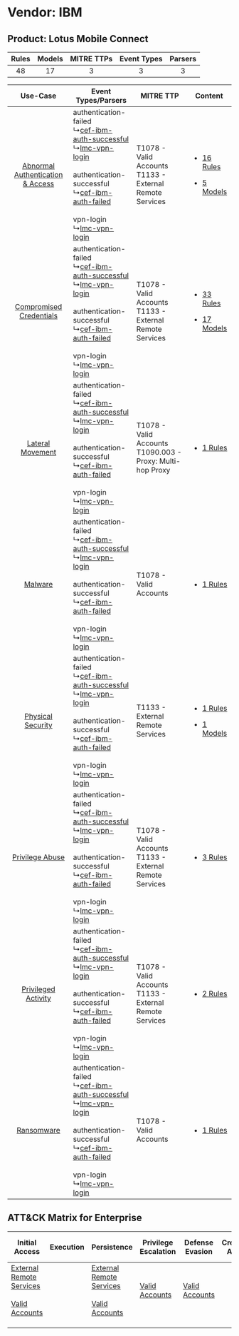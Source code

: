 Vendor: IBM
===========
Product: Lotus Mobile Connect
-----------------------------
| Rules | Models | MITRE TTPs | Event Types | Parsers |
|:-----:|:------:|:----------:|:-----------:|:-------:|
|  48   |   17   |     3      |      3      |    3    |

|    Use-Case    | Event Types/Parsers    | MITRE TTP    | Content    |
|:----:| ---- | ---- | ---- |
| [Abnormal Authentication & Access](../../../UseCases/uc_abnormal_authentication_&_access.md) |  authentication-failed<br> ↳[cef-ibm-auth-successful](Ps/pC_cefibmauthsuccessful.md)<br> ↳[lmc-vpn-login](Ps/pC_lmcvpnlogin.md)<br><br> authentication-successful<br> ↳[cef-ibm-auth-failed](Ps/pC_cefibmauthfailed.md)<br><br> vpn-login<br> ↳[lmc-vpn-login](Ps/pC_lmcvpnlogin.md)<br> | T1078 - Valid Accounts<br>T1133 - External Remote Services<br>   | [<ul><li>16 Rules</li></ul><ul><li>5 Models</li></ul>](RM/r_m_ibm_lotus_mobile_connect_Abnormal_Authentication_&_Access.md) |
|          [Compromised Credentials](../../../UseCases/uc_compromised_credentials.md)          |  authentication-failed<br> ↳[cef-ibm-auth-successful](Ps/pC_cefibmauthsuccessful.md)<br> ↳[lmc-vpn-login](Ps/pC_lmcvpnlogin.md)<br><br> authentication-successful<br> ↳[cef-ibm-auth-failed](Ps/pC_cefibmauthfailed.md)<br><br> vpn-login<br> ↳[lmc-vpn-login](Ps/pC_lmcvpnlogin.md)<br> | T1078 - Valid Accounts<br>T1133 - External Remote Services<br>   | [<ul><li>33 Rules</li></ul><ul><li>17 Models</li></ul>](RM/r_m_ibm_lotus_mobile_connect_Compromised_Credentials.md)         |
|    [Lateral Movement](../../../UseCases/uc_lateral_movement.md)    |  authentication-failed<br> ↳[cef-ibm-auth-successful](Ps/pC_cefibmauthsuccessful.md)<br> ↳[lmc-vpn-login](Ps/pC_lmcvpnlogin.md)<br><br> authentication-successful<br> ↳[cef-ibm-auth-failed](Ps/pC_cefibmauthfailed.md)<br><br> vpn-login<br> ↳[lmc-vpn-login](Ps/pC_lmcvpnlogin.md)<br> | T1078 - Valid Accounts<br>T1090.003 - Proxy: Multi-hop Proxy<br> | [<ul><li>1 Rules</li></ul>](RM/r_m_ibm_lotus_mobile_connect_Lateral_Movement.md)    |
|    [Malware](../../../UseCases/uc_malware.md)    |  authentication-failed<br> ↳[cef-ibm-auth-successful](Ps/pC_cefibmauthsuccessful.md)<br> ↳[lmc-vpn-login](Ps/pC_lmcvpnlogin.md)<br><br> authentication-successful<br> ↳[cef-ibm-auth-failed](Ps/pC_cefibmauthfailed.md)<br><br> vpn-login<br> ↳[lmc-vpn-login](Ps/pC_lmcvpnlogin.md)<br> | T1078 - Valid Accounts<br>    | [<ul><li>1 Rules</li></ul>](RM/r_m_ibm_lotus_mobile_connect_Malware.md)    |
|    [Physical Security](../../../UseCases/uc_physical_security.md)    |  authentication-failed<br> ↳[cef-ibm-auth-successful](Ps/pC_cefibmauthsuccessful.md)<br> ↳[lmc-vpn-login](Ps/pC_lmcvpnlogin.md)<br><br> authentication-successful<br> ↳[cef-ibm-auth-failed](Ps/pC_cefibmauthfailed.md)<br><br> vpn-login<br> ↳[lmc-vpn-login](Ps/pC_lmcvpnlogin.md)<br> | T1133 - External Remote Services<br>    | [<ul><li>1 Rules</li></ul><ul><li>1 Models</li></ul>](RM/r_m_ibm_lotus_mobile_connect_Physical_Security.md)    |
|    [Privilege Abuse](../../../UseCases/uc_privilege_abuse.md)    |  authentication-failed<br> ↳[cef-ibm-auth-successful](Ps/pC_cefibmauthsuccessful.md)<br> ↳[lmc-vpn-login](Ps/pC_lmcvpnlogin.md)<br><br> authentication-successful<br> ↳[cef-ibm-auth-failed](Ps/pC_cefibmauthfailed.md)<br><br> vpn-login<br> ↳[lmc-vpn-login](Ps/pC_lmcvpnlogin.md)<br> | T1078 - Valid Accounts<br>T1133 - External Remote Services<br>   | [<ul><li>3 Rules</li></ul>](RM/r_m_ibm_lotus_mobile_connect_Privilege_Abuse.md)    |
|    [Privileged Activity](../../../UseCases/uc_privileged_activity.md)    |  authentication-failed<br> ↳[cef-ibm-auth-successful](Ps/pC_cefibmauthsuccessful.md)<br> ↳[lmc-vpn-login](Ps/pC_lmcvpnlogin.md)<br><br> authentication-successful<br> ↳[cef-ibm-auth-failed](Ps/pC_cefibmauthfailed.md)<br><br> vpn-login<br> ↳[lmc-vpn-login](Ps/pC_lmcvpnlogin.md)<br> | T1078 - Valid Accounts<br>T1133 - External Remote Services<br>   | [<ul><li>2 Rules</li></ul>](RM/r_m_ibm_lotus_mobile_connect_Privileged_Activity.md)    |
|    [Ransomware](../../../UseCases/uc_ransomware.md)    |  authentication-failed<br> ↳[cef-ibm-auth-successful](Ps/pC_cefibmauthsuccessful.md)<br> ↳[lmc-vpn-login](Ps/pC_lmcvpnlogin.md)<br><br> authentication-successful<br> ↳[cef-ibm-auth-failed](Ps/pC_cefibmauthfailed.md)<br><br> vpn-login<br> ↳[lmc-vpn-login](Ps/pC_lmcvpnlogin.md)<br> | T1078 - Valid Accounts<br>    | [<ul><li>1 Rules</li></ul>](RM/r_m_ibm_lotus_mobile_connect_Ransomware.md)    |

ATT&CK Matrix for Enterprise
----------------------------
| Initial Access                                                                                                                                   | Execution | Persistence                                                                                                                                      | Privilege Escalation                                                | Defense Evasion                                                     | Credential Access | Discovery | Lateral Movement | Collection | Command and Control                                                                                                                       | Exfiltration | Impact |
| ------------------------------------------------------------------------------------------------------------------------------------------------ | --------- | ------------------------------------------------------------------------------------------------------------------------------------------------ | ------------------------------------------------------------------- | ------------------------------------------------------------------- | ----------------- | --------- | ---------------- | ---------- | ----------------------------------------------------------------------------------------------------------------------------------------- | ------------ | ------ |
| [External Remote Services](https://attack.mitre.org/techniques/T1133)<br><br>[Valid Accounts](https://attack.mitre.org/techniques/T1078)<br><br> |           | [External Remote Services](https://attack.mitre.org/techniques/T1133)<br><br>[Valid Accounts](https://attack.mitre.org/techniques/T1078)<br><br> | [Valid Accounts](https://attack.mitre.org/techniques/T1078)<br><br> | [Valid Accounts](https://attack.mitre.org/techniques/T1078)<br><br> |                   |           |                  |            | [Proxy: Multi-hop Proxy](https://attack.mitre.org/techniques/T1090/003)<br><br>[Proxy](https://attack.mitre.org/techniques/T1090)<br><br> |              |        |